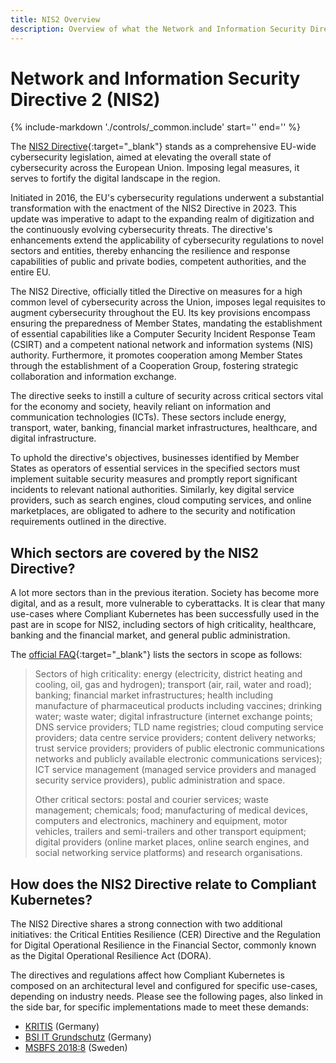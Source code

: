 ```yaml
---
title: NIS2 Overview
description: Overview of what the Network and Information Security Directive 2 (NIS2) is and how it relates to Compliant Kubernetes
---
```


<!-- markdownlint-disable-file single-h1 -->

# Network and Information Security Directive 2 (NIS2)

{%
   include-markdown './controls/_common.include'
   start='<!--legal-disclaimer-start-->'
   end='<!--legal-disclaimer-end-->'
%}

The [NIS2 Directive](https://digital-strategy.ec.europa.eu/en/policies/nis2-directive){:target="\_blank"} stands as a comprehensive EU-wide cybersecurity legislation, aimed at elevating the overall state of cybersecurity across the European Union.
Imposing legal measures, it serves to fortify the digital landscape in the region.

Initiated in 2016, the EU's cybersecurity regulations underwent a substantial transformation with the enactment of the NIS2 Directive in 2023.
This update was imperative to adapt to the expanding realm of digitization and the continuously evolving cybersecurity threats.
The directive's enhancements extend the applicability of cybersecurity regulations to novel sectors and entities, thereby enhancing the resilience and response capabilities of public and private bodies, competent authorities, and the entire EU.

The NIS2 Directive, officially titled the Directive on measures for a high common level of cybersecurity across the Union, imposes legal requisites to augment cybersecurity throughout the EU.
Its key provisions encompass ensuring the preparedness of Member States, mandating the establishment of essential capabilities like a Computer Security Incident Response Team (CSIRT) and a competent national network and information systems (NIS) authority.
Furthermore, it promotes cooperation among Member States through the establishment of a Cooperation Group, fostering strategic collaboration and information exchange.

The directive seeks to instill a culture of security across critical sectors vital for the economy and society, heavily reliant on information and communication technologies (ICTs).
These sectors include energy, transport, water, banking, financial market infrastructures, healthcare, and digital infrastructure.

To uphold the directive's objectives, businesses identified by Member States as operators of essential services in the specified sectors must implement suitable security measures and promptly report significant incidents to relevant national authorities.
Similarly, key digital service providers, such as search engines, cloud computing services, and online marketplaces, are obligated to adhere to the security and notification requirements outlined in the directive.

## Which sectors are covered by the NIS2 Directive?

A lot more sectors than in the previous iteration.
Society has become more digital, and as a result, more vulnerable to cyberattacks.
It is clear that many use-cases where Compliant Kubernetes has been successfully used in the past are in scope for NIS2, including sectors of high criticality, healthcare, banking and the financial market, and general public administration.

The [official FAQ](https://digital-strategy.ec.europa.eu/en/faqs/directive-measures-high-common-level-cybersecurity-across-union-nis2-directive-faqs){:target="\_blank"} lists the sectors in scope as follows:

> Sectors of high criticality: energy (electricity, district heating and cooling, oil, gas and hydrogen); transport (air, rail, water and road); banking; financial market infrastructures; health including manufacture of pharmaceutical products including vaccines; drinking water; waste water; digital infrastructure (internet exchange points; DNS service providers; TLD name registries; cloud computing service providers; data centre service providers; content delivery networks; trust service providers; providers of public electronic communications networks and publicly available electronic communications services); ICT service management (managed service providers and managed security service providers), public administration and space.
>
> Other critical sectors: postal and courier services; waste management; chemicals; food; manufacturing of medical devices, computers and electronics, machinery and equipment, motor vehicles, trailers and semi-trailers and other transport equipment; digital providers (online market places, online search engines, and social networking service platforms) and research organisations.

## How does the NIS2 Directive relate to Compliant Kubernetes?

The NIS2 Directive shares a strong connection with two additional initiatives: the Critical Entities Resilience (CER) Directive and the Regulation for Digital Operational Resilience in the Financial Sector, commonly known as the Digital Operational Resilience Act (DORA).

The directives and regulations affect how Compliant Kubernetes is composed on an architectural level and configured for specific use-cases, depending on industry needs.
Please see the following pages, also linked in the side bar, for specific implementations made to meet these demands:

- [KRITIS](controls/kritis.md) (Germany)
- [BSI IT Grundschutz](controls/bsi-it-grundschutz.md) (Germany)
- [MSBFS 2018:8](controls/msbfs-20188.md) (Sweden)
